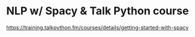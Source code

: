 # NLP w/ Spacy & Talk Python course

https://training.talkpython.fm/courses/details/getting-started-with-spacy

